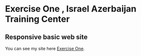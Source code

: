 # Exercise One , Israel Azerbaijan Training Center
## Responsive basic web site
You can see my site here [Exercise One](https://semraab.github.io/iatcExerciseOne/).

